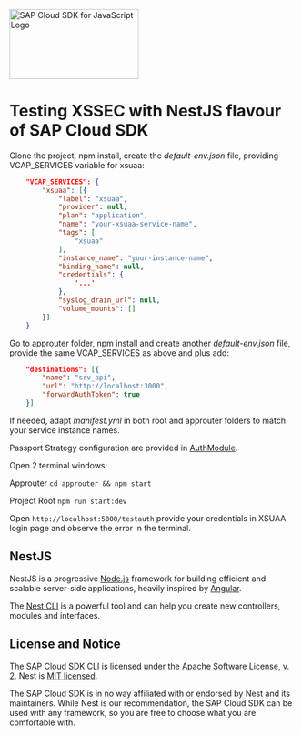 <a href="https://community.sap.com/topics/cloud-sdk"><img src="https://help.sap.com/doc/2324e9c3b28748a4ae2ad08166d77675/1.0/en-US/logo-with-js.svg" alt="SAP Cloud SDK for JavaScript Logo" height="122.92" width="226.773"/></a>

# Testing XSSEC with NestJS flavour of SAP Cloud SDK
Clone the project, npm install, create the _default-env.json_ file, providing VCAP_SERVICES variable for xsuaa:
```json
    "VCAP_SERVICES": {
        "xsuaa": [{
            "label": "xsuaa",
            "provider": null,
            "plan": "application",
            "name": "your-xsuaa-service-name",
            "tags": [
                "xsuaa"
            ],
            "instance_name": "your-instance-name",
            "binding_name": null,
            "credentials": {
                '...'
            },
            "syslog_drain_url": null,
            "volume_mounts": []
        }]
    }
```
Go to approuter folder, npm install and create another _default-env.json_ file, provide the same VCAP_SERVICES as above and plus add:
```json    
    "destinations": [{
        "name": "srv_api",
        "url": "http://localhost:3000",
        "forwardAuthToken": true
    }]
```

If needed, adapt _manifest.yml_ in both root and approuter folders to match your service instance names.

Passport Strategy configuration are provided in [AuthModule](https://github.com/robypag/sapcloudsdk-nestjs-xsuaa/tree/master/src/auth).

Open 2 terminal windows:

Approuter `cd approuter && npm start`

Project Root `npm run start:dev`

Open `http://localhost:5000/testauth` provide your credentials in XSUAA login page and observe the error in the terminal.

## NestJS

NestJS is a progressive [Node.js](http://nodejs.org) framework for building efficient and scalable server-side applications, heavily inspired by [Angular](https://angular.io). 

The [Nest CLI](https://docs.nestjs.com/cli/usages) is a powerful tool and can help you create new controllers, modules and interfaces.

## License and Notice

The SAP Cloud SDK CLI is licensed under the [Apache Software License, v. 2](https://github.com/SAP/cloud-sdk-cli/blob/master/LICENSE). 
Nest is [MIT licensed](https://github.com/nestjs/nest/blob/master/LICENSE).

The SAP Cloud SDK is in no way affiliated with or endorsed by Nest and its maintainers.
While Nest is our recommendation, the SAP Cloud SDK can be used with any framework, so you are free to choose what you are comfortable with.
